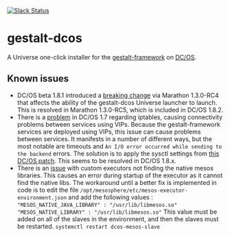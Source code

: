 [![Slack Status](https://chat.galacticfog.com/badge.svg)](https://chat.galacticfog.com)

# gestalt-dcos

A Universe one-click installer for the [gestalt-framework](http://www.galacticfog.com) on [DC/OS](https://dcos.io/).

## Known issues

* DC/OS beta 1.8.1 introduced a [breaking change](https://github.com/mesosphere/marathon/pull/4185) via Marathon 1.3.0-RC4 that affects the ability 
  of the gestalt-dcos Universe launcher to launch. This is resolved in Marathon 1.3.0-RC5, which is included in DC/OS 1.8.2.
* There is a [problem](https://groups.google.com/a/dcos.io/forum/#!msg/users/bKv9mucQBi0/H5VUg17nAAAJ) in DC/OS 1.7 regarding iptables, causing connectivity problems between
  services using VIPs. Because the gestalt-framework services are deployed using VIPs, this issue can cause problems between services. It manifests in a number of different ways,
  but the most notable are timeouts and `An I/O error occurred while sending to the backend` errors. The solution is to apply the sysctl settings from [this DC/OS
patch](https://github.com/dcos/dcos/blob/master/packages/minuteman/build#L31-L33). This seems to be resolved in DC/OS 1.8.x.
* There is an [issue](https://github.com/mesos/elasticsearch/issues/170)  with custom executors not finding the native mesos libraries.  This causes an error during startup of the executor as it cannot find the native libs.  The workaround until a better fix is implemented in code is to edit the file `/opt/mesosphere/etc/mesos-executor-environment.json` and add the following values :
	`"MESOS_NATIVE_JAVA_LIBRARY" : "/usr/lib/libmesos.so"`
	`"MESOS_NATIVE_LIBRARY" : "/usr/lib/libmesos.so"`
	This value must be added on all of the slaves in the environment, and then the slaves must be restarted.  `systemctl restart dcos-mesos-slave`
